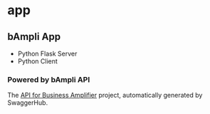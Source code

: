 # app
## bAmpli App

- Python Flask Server
- Python Client

### Powered by bAmpli API

The [API for Business Amplifier](https://app.swaggerhub.com/apis/motta/bampli/1.0.0-oas3) project, automatically generated by SwaggerHub.

